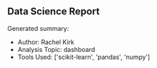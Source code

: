 ## Data Science Report

Generated summary:

- Author: Rachel Kirk
- Analysis Topic: dashboard
- Tools Used: ['scikit-learn', 'pandas', 'numpy']
